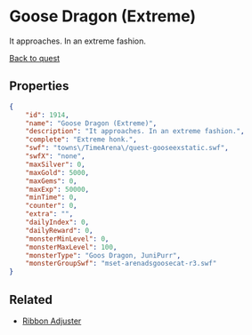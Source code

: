 # Goose Dragon (Extreme)

It approaches. In an extreme fashion.

[Back to quest](../quests.md)

## Properties

```json
{
    "id": 1914,
    "name": "Goose Dragon (Extreme)",
    "description": "It approaches. In an extreme fashion.",
    "complete": "Extreme honk.",
    "swf": "towns\/TimeArena\/quest-gooseexstatic.swf",
    "swfX": "none",
    "maxSilver": 0,
    "maxGold": 5000,
    "maxGems": 0,
    "maxExp": 50000,
    "minTime": 0,
    "counter": 0,
    "extra": "",
    "dailyIndex": 0,
    "dailyReward": 0,
    "monsterMinLevel": 0,
    "monsterMaxLevel": 100,
    "monsterType": "Goos Dragon, JuniPurr",
    "monsterGroupSwf": "mset-arenadsgoosecat-r3.swf"
}
```

## Related

- [Ribbon Adjuster](../items/20746-ribbon-adjuster.md)

